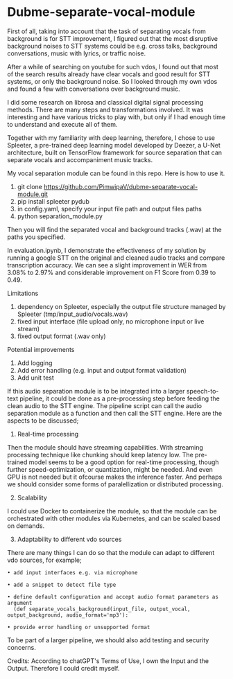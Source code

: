 # Dubme-separate-vocal-module

First of all, taking into account that the task of separating vocals from background is for STT improvement, I figured out that the most disruptive background noises to STT systems could be e.g. cross talks, background conversations, music with lyrics, or traffic noise.

After a while of searching on youtube for such vdos, I found out that most of the search results already have clear vocals and good result for STT systems, or only the background noise. So I looked through my own vdos and found a few with conversations over background music.

I did some research on librosa and classical digital signal processing methods. There are many steps and transformations involved. It was interesting and have various tricks to play with, but only if I had enough time to understand and execute all of them.

Together with my familiarity with deep learning, therefore, I chose to use Spleeter, a pre-trained deep learning model developed by Deezer, a U-Net architecture, built on TensorFlow framework for source separation that can separate vocals and accompaniment music tracks.

My vocal separation module can be found in this repo. Here is how to use it.

1. git clone https://github.com/PimwipaV/dubme-separate-vocal-module.git
2. pip install spleeter pydub
3. in config.yaml, specify your input file path and output files paths
4. python separation_module.py

Then you will find the separated vocal and background tracks (.wav) at the paths you specified.

In evaluation.ipynb, I demonstrate the effectiveness of my solution by running a google STT on the original and cleaned audio tracks and compare transcription accuracy. We can see a slight improvement in WER from 3.08% to 2.97% and considerable improvement on F1 Score from 0.39 to 0.49.

Limitations
1. dependency on Spleeter, especially the output file structure managed by Spleeter (tmp/input_audio/vocals.wav)
2. fixed input interface (file upload only, no microphone input or live stream)
3. fixed output format (.wav only)


Potential improvements
1. Add logging
2. Add error handling (e.g. input and output format validation)
3. Add unit test

If this audio separation module is to be integrated into a larger speech-to-text pipeline, it could be done as a pre-processing step before feeding the clean audio to the STT engine. The pipeline script can call the audio separation module as a function and then call the STT engine. Here are the aspects to be discussed;

1. Real-time processing
   
Then the module should have streaming capabilities. With streaming processing technique like chunking should keep latency low. The pre-trained model seems to be a good option for real-time processing, though further speed-optimization, or quantization, might be needed. And even GPU is not needed but it ofcourse makes the inference faster. And perhaps we should consider some forms of paralellization or distributed processing.

2. Scalability
   
I could use Docker to containerize the module, so that the module can be orchestrated with other modules via Kubernetes, and can be scaled based on demands.

3. Adaptability to different vdo sources
   
There are many things I can do so that the module can adapt to different vdo sources, for example;

    • add input interfaces e.g. via microphone
    
    • add a snippet to detect file type
    
    • define default configuration and accept audio format parameters as argument 
      (def separate_vocals_background(input_file, output_vocal, output_background, audio_format='mp3'):
      
    • provide error handling or unsupported format

To be part of a larger pipeline, we should also add testing and security concerns.

Credits: According to chatGPT's Terms of Use, I own the Input and the Output. Therefore I could credit myself.

